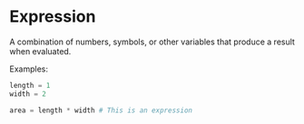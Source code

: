 # Expression
A combination of numbers, symbols, or other variables that produce a result when evaluated.

Examples:

```python
length = 1
width = 2

area = length * width # This is an expression
```